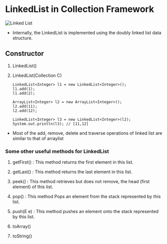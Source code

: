 # LinkedList in Collection Framework

![Linked List](https://howtodoinjava.com/wp-content/uploads/2018/10/LinkedList-Hierarchy.png)

- Internally, the LinkedList is implemented using the doubly linked list data structure.

## Constructor

1. LinkedList()
2. LinkedList(Collection C)

   ```
   LinkedList<Integer> l1 = new LinkedList<Integer>();
   l1.add(1);
   l1.add(2);

   ArrayList<Integer> l2 = new ArrayList<Integer>();
   l2.add(11);
   l2.add(12);

   LinkedList<Integer> l3 = new LinkedList<Integer>(l2);
   System.out.println(l3); // [11,12]
   ```

- Most of the add, remove, delete and traverse operations of linked list are similar to that of arraylist

### Some other useful methods for LinkedList

1. getFirst() : This method returns the first element in this list.

2. getLast() : This method returns the last element in this list.

3. peek() : This method retrieves but does not remove, the head (first element) of this list.

4. pop() : This method Pops an element from the stack represented by this list.

5. push(E e) : This method pushes an element onto the stack represented by this list.

6. toArray()

7. toString()
